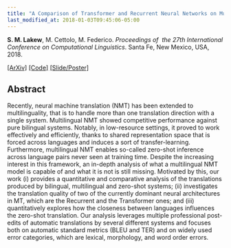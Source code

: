 ```yaml
---
title: "A Comparison of Transformer and Recurrent Neural Networks on Multilingual Neural Machine Translation"
last_modified_at: 2018-01-03T09:45:06-05:00
---
```

<b>S. M. Lakew</b>, M. Cettolo, M. Federico. <i>Proceedings of  the 27th International Conference on Computational Linguistics</i>. Santa Fe, New Mexico, USA, 2018.

[[ArXiv]](https://arxiv.org/abs/1806.06957) [[Code]](https://github.com/surafelml/) [[Slide/Poster]](https://github.com/surafelml/)

## Abstract
Recently, neural machine translation (NMT) has been extended to multilinguality, that is to handle more than one translation direction with a single system. Multilingual NMT showed competitive performance against pure bilingual systems. Notably, in low-resource settings, it proved to work effectively and efficiently, thanks to shared representation space that is forced across languages and induces a sort of transfer-learning. Furthermore, multilingual NMT enables so-called zero-shot inference across language pairs never seen at training time. Despite the increasing interest in this framework, an in-depth analysis of what a multilingual NMT model is capable of and what it is not is still missing. Motivated by this, our work (i) provides a quantitative and comparative analysis of the translations produced by bilingual, multilingual and zero-shot systems; (ii) investigates the translation quality of two of the currently dominant neural architectures in MT, which are the Recurrent and the Transformer ones; and (iii) quantitatively explores how the closeness between languages influences the zero-shot translation. Our analysis leverages multiple professional post-edits of automatic translations by several different systems and focuses both on automatic standard metrics (BLEU and TER) and on widely used error categories, which are lexical, morphology, and word order errors.
